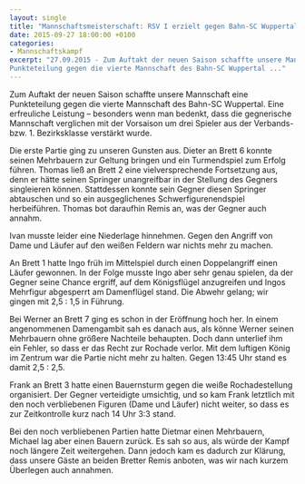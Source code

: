 ```yaml
---
layout: single
title: "Mannschaftsmeisterschaft: RSV I erzielt gegen Bahn-SC Wuppertal IV ein 4:4"
date: 2015-09-27 18:00:00 +0100
categories: 
- Mannschaftskampf
excerpt: "27.09.2015 - Zum Auftakt der neuen Saison schaffte unsere Mannschaft eine
Punkteteilung gegen die vierte Mannschaft des Bahn-SC Wuppertal ..."
---
```


Zum Auftakt der neuen Saison schaffte unsere Mannschaft eine
Punkteteilung gegen die vierte Mannschaft des Bahn-SC Wuppertal. Eine
erfreuliche Leistung – besonders wenn man bedenkt, dass die
gegnerische Mannschaft verglichen mit der Vorsaison um drei Spieler
aus der Verbands- bzw. 1. Bezirksklasse verstärkt wurde.

Die erste Partie ging zu unseren Gunsten aus. Dieter an Brett 6 konnte
seinen Mehrbauern zur Geltung bringen und ein Turmendspiel zum Erfolg
führen. Thomas ließ an Brett 2 eine vielversprechende Fortsetzung aus,
denn er hätte seinen Springer unangreifbar in der Stellung des Gegners
singleieren können. Stattdessen konnte sein Gegner diesen Springer
abtauschen und so ein ausgeglichenes Schwerfigurenendspiel
herbeiführen. Thomas bot daraufhin Remis an, was der Gegner auch
annahm.

Ivan musste leider eine Niederlage hinnehmen. Gegen den Angriff von
Dame und Läufer auf den weißen Feldern war nichts mehr zu machen.

An Brett 1 hatte Ingo früh im Mittelspiel durch einen Doppelangriff
einen Läufer gewonnen. In der Folge musste Ingo aber sehr genau
spielen, da der Gegner seine Chance ergriff, auf dem Königsflügel
anzugreifen und Ingos Mehrfigur abgesperrt am Damenflügel stand. Die
Abwehr gelang; wir gingen mit 2,5 : 1,5 in Führung.

Bei Werner an Brett 7 ging es schon in der Eröffnung hoch her. In
einem angenommenen Damengambit sah es danach aus, als könne Werner
seinen Mehrbauern ohne größere Nachteile behaupten. Doch dann
unterlief ihm ein Fehler, so dass er das Recht zur Rochade verlor. Mit
dem luftigen König im Zentrum war die Partie nicht mehr zu
halten. Gegen 13:45 Uhr stand es damit 2,5 : 2,5.

Frank an Brett 3 hatte einen Bauernsturm gegen die weiße
Rochadestellung organisiert. Der Gegner verteidigte umsichtig, und so
kam Frank letztlich mit den noch verbliebenen Figuren (Dame und
Läufer) nicht weiter, so dass es zur Zeitkontrolle kurz nach 14 Uhr
3:3 stand.

Bei den noch verbliebenen Partien hatte Dietmar einen Mehrbauern,
Michael lag aber einen Bauern zurück. Es sah so aus, als würde der
Kampf noch längere Zeit weitergehen. Dann jedoch kam es dadurch zur
Klärung, dass unsere Gäste an beiden Bretter Remis anboten, was wir
nach kurzem Überlegen auch annahmen.
